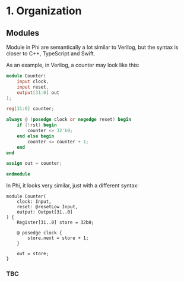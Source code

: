 # 1. Organization
## Modules
Module in Phi are semantically a lot similar to Verilog, but the syntax is closer to C++, TypeScript and Swift.

As an example, in Verilog, a counter may look like this:

```verilog
module Counter(
    input clock,
    input reset,
    output[31:0] out
);

reg[31:0] counter;

always @ (posedge clock or negedge reset) begin
    if (!rst) begin
        counter <= 32'b0;
    end else begin
        counter <= counter + 1;
    end
end

assign out = counter;

endmodule
```

In Phi, it looks very similar, just with a different syntax:

```phi
module Counter(
    clock: Input,
    reset: @resetLow Input,
    output: Output[31..0]
) {
    Register[31..0] store = 32b0;

    @ posedge clock {
        store.next = store + 1;
    }

    out = store;
}
```

### TBC